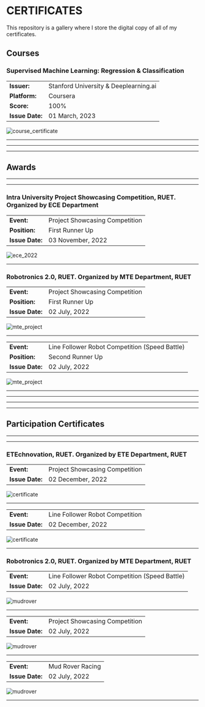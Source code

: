# CERTIFICATES

This repository is a gallery where I store the digital copy of all of my certificates.

## **Courses**

### **Supervised Machine Learning: Regression & Classification**

|                 |                                       |
| --------------- | ------------------------------------- |
| **Issuer:**     | Stanford University & Deeplearning.ai |
| **Platform:**   | Coursera                              |
| **Score:**      | 100%                                  |
| **Issue Date:** | 01 March, 2023                        |

![course_certificate](./contents/course/coursera_ml_1.png)

---

---

---

## **Awards**

---

---

### **Intra University Project Showcasing Competition, RUET. Organized by ECE Department**

|                 |                                |
| --------------- | ------------------------------ |
| **Event:**      | Project Showcasing Competition |
| **Position:**   | First Runner Up                |
| **Issue Date:** | 03 November, 2022              |

![ece_2022](./contents/award/ece_22.jpg)

---

### **Robotronics 2.0, RUET. Organized by MTE Department, RUET**

|                 |                                |
| --------------- | ------------------------------ |
| **Event:**      | Project Showcasing Competition |
| **Position:**   | First Runner Up                |
| **Issue Date:** | 02 July, 2022                  |

![mte_project](./contents/award/mte_22_project.jpg)

---

|                 |                                                |
| --------------- | ---------------------------------------------- |
| **Event:**      | Line Follower Robot Competition (Speed Battle) |
| **Position:**   | Second Runner Up                               |
| **Issue Date:** | 02 July, 2022                                  |

![mte_project](./contents/award/mte_22_lfr.jpg)

---

---

---

---

## **Participation Certificates**

---

---

### **ETEchnovation, RUET. Organized by ETE Department, RUET**

|                 |                                |
| --------------- | ------------------------------ |
| **Event:**      | Project Showcasing Competition |
| **Issue Date:** | 02 December, 2022              |

![certificate](./contents/participation/ete_22_project.jpg)

---

|                 |                                 |
| --------------- | ------------------------------- |
| **Event:**      | Line Follower Robot Competition |
| **Issue Date:** | 02 December, 2022               |

![certificate](./contents/participation/ete_22_lfr.jpg)

---

### **Robotronics 2.0, RUET. Organized by MTE Department, RUET**

|                 |                                                |
| --------------- | ---------------------------------------------- |
| **Event:**      | Line Follower Robot Competition (Speed Battle) |
| **Issue Date:** | 02 July, 2022                                  |

![mudrover](./contents/participation/mte_22_lfr.jpg)

---

|                 |                                |
| --------------- | ------------------------------ |
| **Event:**      | Project Showcasing Competition |
| **Issue Date:** | 02 July, 2022                  |

![mudrover](./contents/participation/mte_22_lfr.jpg)

---

|                 |                  |
| --------------- | ---------------- |
| **Event:**      | Mud Rover Racing |
| **Issue Date:** | 02 July, 2022    |

![mudrover](./contents/participation/mte_22_mud.jpg)

---
